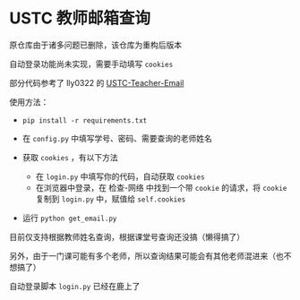 # USTC 教师邮箱查询

原仓库由于诸多问题已删除，该仓库为重构后版本

自动登录功能尚未实现，需要手动填写 `cookies` 

部分代码参考了 lly0322 的 [USTC-Teacher-Email](https://github.com/liuly0322/USTC-Teacher-Email)

使用方法：

- `pip install -r requirements.txt`

- 在 `config.py` 中填写学号、密码、需要查询的老师姓名
- 获取 `cookies` ，有以下方法
  - 在 `login.py` 中填写你的代码，自动获取 `cookies` 
  - 在浏览器中登录，在 检查-网络 中找到一个带 `cookie` 的请求，将 `cookie` 复制到 `login.py` 中，赋值给 `self.cookies` 
- 运行 `python get_email.py` 

目前仅支持根据教师姓名查询，根据课堂号查询还没搞（懒得搞了）

另外，由于一门课可能有多个老师，所以查询结果可能会有其他老师混进来（也不想搞了）

自动登录脚本 `login.py` 已经在鹿上了

